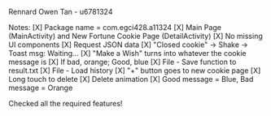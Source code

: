 Rennard Owen Tan - u6781324

Notes:
[X] Package name = com.egci428.a11324
[X] Main Page (MainActivity) and New Fortune Cookie Page (DetailActivity)
[X] No missing UI components
[X] Request JSON data
[X] "Closed cookie" -> Shake -> Toast msg: Waiting...
[X] "Make a Wish" turns into whatever the cookie message is
[X] If bad, orange; Good, blue
[X] File - Save function to result.txt 
[X] File - Load history 
[X] "+" button goes to new cookie page
[X] Long touch to delete
[X] Delete animation
[X] Good message = Blue, Bad message = Orange

Checked all the required features!
